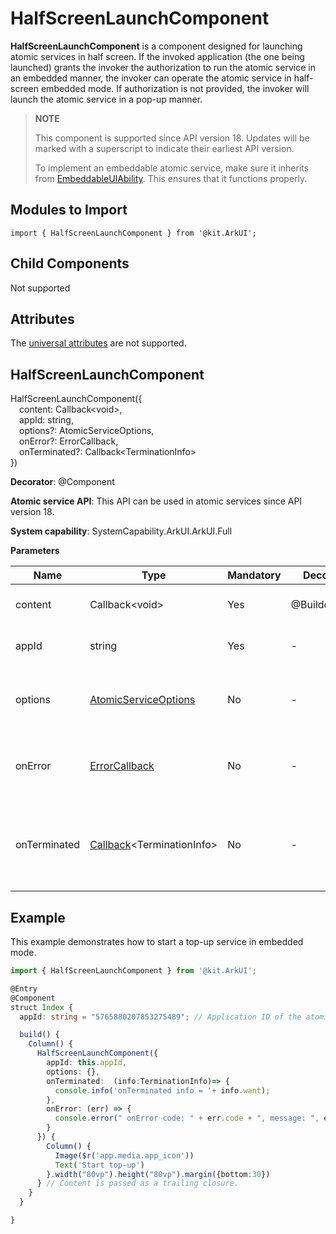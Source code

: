 # HalfScreenLaunchComponent

**HalfScreenLaunchComponent** is a component designed for launching atomic services in half screen. If the invoked application (the one being launched) grants the invoker the authorization to run the atomic service in an embedded manner, the invoker can operate the atomic service in half-screen embedded mode. If authorization is not provided, the invoker will launch the atomic service in a pop-up manner.

> **NOTE**
>
> This component is supported since API version 18. Updates will be marked with a superscript to indicate their earliest API version.
>
> To implement an embeddable atomic service, make sure it inherits from [EmbeddableUIAbility](../../apis-ability-kit/js-apis-app-ability-embeddableUIAbility.md). This ensures that it functions properly.

## Modules to Import

```
import { HalfScreenLaunchComponent } from '@kit.ArkUI';
```

## Child Components

Not supported

## Attributes
The [universal attributes](ts-component-general-attributes.md) are not supported.

## HalfScreenLaunchComponent

HalfScreenLaunchComponent({  
&emsp;content: Callback\<void>,  
&emsp;appId: string,  
&emsp;options?: AtomicServiceOptions,  
&emsp;onError?: ErrorCallback,  
&emsp;onTerminated?: Callback&lt;TerminationInfo&gt;   
  })

**Decorator**: \@Component

**Atomic service API**: This API can be used in atomic services since API version 18.

**System capability**: SystemCapability.ArkUI.ArkUI.Full

**Parameters**

| Name| Type| Mandatory| Decorator| Description|
| -------- | -------- | -------- | -------- | -------- |
| content | Callback\<void> | Yes| \@BuilderParam | Content displayed in the component.|
| appId | string | Yes| - | Application ID for the atomic service.|
| options | [AtomicServiceOptions](../../apis-ability-kit/js-apis-app-ability-atomicServiceOptions.md) | No| - | Parameters for starting the atomic service. The default value is empty.|
| onError |[ErrorCallback](../../apis-basic-services-kit/js-apis-base.md#errorcallback) | No| - | Invoked when an error occurs during the running of the atomic service.|
| onTerminated | [Callback](../../apis-basic-services-kit/js-apis-base.md#callback)\<TerminationInfo> | No| - |  Callback used to return the result of the atomic service. The input parameter is of type **TerminationInfo**.|

## Example

This example demonstrates how to start a top-up service in embedded mode.

```ts
import { HalfScreenLaunchComponent } from '@kit.ArkUI';

@Entry
@Component
struct Index {
  appId: string = "5765880207853275489"; // Application ID of the atomic service.

  build() {
    Column() {
      HalfScreenLaunchComponent({
        appId: this.appId,
        options: {},
        onTerminated:  (info:TerminationInfo)=> {
          console.info('onTerminated info = '+ info.want);
        },
        onError: (err) => {
          console.error(" onError code: " + err.code + ", message: ", err.message);
        }
      }) {
        Column() {
          Image($r('app.media.app_icon'))
          Text('Start top-up')
        }.width("80vp").height("80vp").margin({bottom:30})
      } // Content is passed as a trailing closure.
    }
  }

}
```

